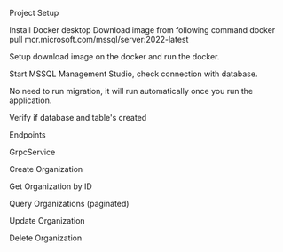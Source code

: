 Project Setup

Install Docker desktop Download image from following command docker pull mcr.microsoft.com/mssql/server:2022-latest

Setup download image on the docker and run the docker.

Start MSSQL Management Studio, check connection with database.

No need to run migration, it will run automatically once you run the application.

Verify if database and table's created

Endpoints

GrpcService

Create Organization

Get Organization by ID

Query Organizations (paginated)

Update Organization

Delete Organization
